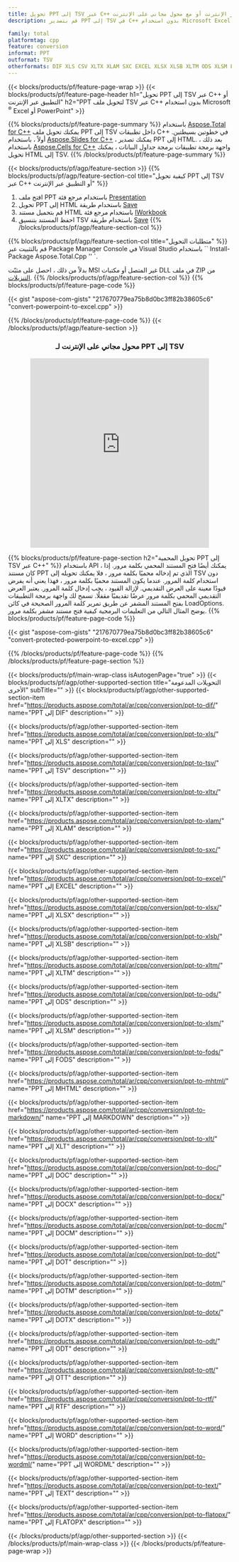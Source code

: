 ```yaml
---
title: تحويل PPT إلى TSV عبر C++ أو التطبيق عبر الإنترنت أو مع محول مجاني على الإنترنت
description: قم بتصدير PPT إلى TSV في C++ بدون استخدام Microsoft Excel أو Powerpoint أو عبر الإنترنت. اختبر محول POT إلى CSV على الإنترنت مجانًا بسرعة قبل دمج الكود.

family: total
platformtag: cpp
feature: conversion
informat: PPT
outformat: TSV
otherformats: DIF XLS CSV XLTX XLAM SXC EXCEL XLSX XLSB XLTM ODS XLSM FODS MHTML MARKDOWN XLT DOC DOCX DOCM DOT DOTM DOTX ODT OTT RTF WORD WORDML TEXT FLATOPX
---
```

{{< blocks/products/pf/feature-page-wrap >}}
{{< blocks/products/pf/feature-page-header h1="تحويل PPT إلى TSV عبر C++ أو التطبيق عبر الإنترنت" h2="PPT لتحويل ملف TSV عبر C++ بدون استخدام Microsoft <sup>&reg;</sup> Excel أو PowerPoint" >}}

{{% blocks/products/pf/feature-page-summary %}}
باستخدام [Aspose.Total for C++](https://products.aspose.com/total/cpp/) يمكنك تحويل ملف PPT إلى TSV داخل تطبيقات C++ في خطوتين بسيطتين. أولاً ، باستخدام [Aspose.Slides for C++](https://products.aspose.com/slides/cpp/) ، يمكنك تصدير PPT إلى HTML. بعد ذلك ، باستخدام [Aspose.Cells for C++](https://products.aspose.com/cells/cpp/) واجهة برمجة تطبيقات برمجة جداول البيانات ، يمكنك تحويل HTML إلى TSV. 
{{% /blocks/products/pf/feature-page-summary  %}}

{{< blocks/products/pf/agp/feature-section >}}
{{% blocks/products/pf/agp/feature-section-col title="كيفية تحويل PPT إلى TSV عبر C++ أو التطبيق عبر الإنترنت" %}}
1. افتح ملف PPT باستخدام مرجع فئة [Presentation](https://reference.aspose.com/slides/cpp/class/aspose.slides.presentation)
2. تحويل PPT إلى HTML باستخدام طريقة [Save](https://reference.aspose.com/slides/cpp/class/aspose.slides.presentation#a06fe2a156063c8c3e5ada2713bb697ba)
3. قم بتحميل مستند HTML باستخدام مرجع فئة [IWorkbook](https://reference.aspose.com/cells/cpp/class/aspose.cells.i_workbook)
4. احفظ المستند بتنسيق TSV باستخدام طريقة [Save](https://reference.aspose.com/cells/cpp/class/aspose.cells.i_workbook#a5dc7de23f7ceba76a05dc1d49f51502e)
{{% /blocks/products/pf/agp/feature-section-col %}}

{{% blocks/products/pf/agp/feature-section-col title="متطلبات التحويل" %}}
قم بالتثبيت عبر Package Manager Console في Visual Studio باستخدام `` Install-Package Aspose.Total.Cpp '' `.

بدلاً من ذلك ، احصل على مثبّت MSI غير المتصل أو مكتبات DLL في ملف ZIP من [التنزيلات](https://releases.aspose.com/total/cpp).
{{% /blocks/products/pf/agp/feature-section-col %}}
{{% blocks/products/pf/feature-page-code %}}

{{< gist "aspose-com-gists" "217670779ea75b8d0bc3ff82b38605c6" "convert-powerpoint-to-excel.cpp" >}}



{{% /blocks/products/pf/feature-page-code %}}
{{< /blocks/products/pf/agp/feature-section >}}
<div class="container-fluid agp-content bg-white aboutfile box-1 vh100 section nopbtm">
<div class=container>
<div class=row>
<div class="demobox tc col-md-12 padding-0" align="center">

<h3>محول مجاني على الإنترنت لـ PPT إلى TSV</h3>

<iframe style="border: none; height: 426px;" scrolling="no" src="https://total-conversion-app-65z5r2lp.qa.k8s.dynabic.com/?to=tsv&from=ppt" id="child-iframe" width="80%"></iframe>

</div></div>
</div></div>

{{% blocks/products/pf/feature-page-section  h2="تحويل المحمية PPT إلى TSV عبر C++" %}}
باستخدام API ، يمكنك أيضًا فتح المستند المحمي بكلمة مرور. إذا كان مستند PPT الذي تم إدخاله محميًا بكلمة مرور ، فلا يمكنك تحويله إلى TSV دون استخدام كلمة المرور. عندما يكون المستند محميًا بكلمة مرور ، فهذا يعني أنه يفرض قيودًا معينة على العرض التقديمي. لإزالة القيود ، يجب إدخال كلمة المرور. يعتبر العرض التقديمي المحمي بكلمة مرور عرضًا تقديميًا مقفلًا. تسمح لك واجهة برمجة التطبيقات بفتح المستند المشفر عن طريق تمرير كلمة المرور الصحيحة في كائن LoadOptions. يوضح المثال التالي من التعليمات البرمجية كيفية فتح مستند مشفر بكلمة مرور.
{{% blocks/products/pf/feature-page-code %}}

{{< gist "aspose-com-gists" "217670779ea75b8d0bc3ff82b38605c6" "convert-protected-powerpoint-to-excel.cpp" >}}

{{% /blocks/products/pf/feature-page-code  %}}
{{% /blocks/products/pf/feature-page-section %}}

{{< blocks/products/pf/main-wrap-class isAutogenPage="true" >}}
{{< blocks/products/pf/agp/other-supported-section title="التحويلات المدعومة الأخرى" subTitle="" >}}
{{< blocks/products/pf/agp/other-supported-section-item href="https://products.aspose.com/total/ar/cpp/conversion/ppt-to-dif/" name="PPT إلى DIF" description="" >}}

{{< blocks/products/pf/agp/other-supported-section-item href="https://products.aspose.com/total/ar/cpp/conversion/ppt-to-xls/" name="PPT إلى XLS" description="" >}}

{{< blocks/products/pf/agp/other-supported-section-item href="https://products.aspose.com/total/ar/cpp/conversion/ppt-to-tsv/" name="PPT إلى TSV" description="" >}}

{{< blocks/products/pf/agp/other-supported-section-item href="https://products.aspose.com/total/ar/cpp/conversion/ppt-to-xltx/" name="PPT إلى XLTX" description="" >}}

{{< blocks/products/pf/agp/other-supported-section-item href="https://products.aspose.com/total/ar/cpp/conversion/ppt-to-xlam/" name="PPT إلى XLAM" description="" >}}

{{< blocks/products/pf/agp/other-supported-section-item href="https://products.aspose.com/total/ar/cpp/conversion/ppt-to-sxc/" name="PPT إلى SXC" description="" >}}

{{< blocks/products/pf/agp/other-supported-section-item href="https://products.aspose.com/total/ar/cpp/conversion/ppt-to-excel/" name="PPT إلى EXCEL" description="" >}}

{{< blocks/products/pf/agp/other-supported-section-item href="https://products.aspose.com/total/ar/cpp/conversion/ppt-to-xlsx/" name="PPT إلى XLSX" description="" >}}

{{< blocks/products/pf/agp/other-supported-section-item href="https://products.aspose.com/total/ar/cpp/conversion/ppt-to-xlsb/" name="PPT إلى XLSB" description="" >}}

{{< blocks/products/pf/agp/other-supported-section-item href="https://products.aspose.com/total/ar/cpp/conversion/ppt-to-xltm/" name="PPT إلى XLTM" description="" >}}

{{< blocks/products/pf/agp/other-supported-section-item href="https://products.aspose.com/total/ar/cpp/conversion/ppt-to-ods/" name="PPT إلى ODS" description="" >}}

{{< blocks/products/pf/agp/other-supported-section-item href="https://products.aspose.com/total/ar/cpp/conversion/ppt-to-xlsm/" name="PPT إلى XLSM" description="" >}}

{{< blocks/products/pf/agp/other-supported-section-item href="https://products.aspose.com/total/ar/cpp/conversion/ppt-to-fods/" name="PPT إلى FODS" description="" >}}

{{< blocks/products/pf/agp/other-supported-section-item href="https://products.aspose.com/total/ar/cpp/conversion/ppt-to-mhtml/" name="PPT إلى MHTML" description="" >}}

{{< blocks/products/pf/agp/other-supported-section-item href="https://products.aspose.com/total/ar/cpp/conversion/ppt-to-markdown/" name="PPT إلى MARKDOWN" description="" >}}

{{< blocks/products/pf/agp/other-supported-section-item href="https://products.aspose.com/total/ar/cpp/conversion/ppt-to-xlt/" name="PPT إلى XLT" description="" >}}

{{< blocks/products/pf/agp/other-supported-section-item href="https://products.aspose.com/total/ar/cpp/conversion/ppt-to-doc/" name="PPT إلى DOC" description="" >}}

{{< blocks/products/pf/agp/other-supported-section-item href="https://products.aspose.com/total/ar/cpp/conversion/ppt-to-docx/" name="PPT إلى DOCX" description="" >}}

{{< blocks/products/pf/agp/other-supported-section-item href="https://products.aspose.com/total/ar/cpp/conversion/ppt-to-docm/" name="PPT إلى DOCM" description="" >}}

{{< blocks/products/pf/agp/other-supported-section-item href="https://products.aspose.com/total/ar/cpp/conversion/ppt-to-dot/" name="PPT إلى DOT" description="" >}}

{{< blocks/products/pf/agp/other-supported-section-item href="https://products.aspose.com/total/ar/cpp/conversion/ppt-to-dotm/" name="PPT إلى DOTM" description="" >}}

{{< blocks/products/pf/agp/other-supported-section-item href="https://products.aspose.com/total/ar/cpp/conversion/ppt-to-dotx/" name="PPT إلى DOTX" description="" >}}

{{< blocks/products/pf/agp/other-supported-section-item href="https://products.aspose.com/total/ar/cpp/conversion/ppt-to-odt/" name="PPT إلى ODT" description="" >}}

{{< blocks/products/pf/agp/other-supported-section-item href="https://products.aspose.com/total/ar/cpp/conversion/ppt-to-ott/" name="PPT إلى OTT" description="" >}}

{{< blocks/products/pf/agp/other-supported-section-item href="https://products.aspose.com/total/ar/cpp/conversion/ppt-to-rtf/" name="PPT إلى RTF" description="" >}}

{{< blocks/products/pf/agp/other-supported-section-item href="https://products.aspose.com/total/ar/cpp/conversion/ppt-to-word/" name="PPT إلى WORD" description="" >}}

{{< blocks/products/pf/agp/other-supported-section-item href="https://products.aspose.com/total/ar/cpp/conversion/ppt-to-wordml/" name="PPT إلى WORDML" description="" >}}

{{< blocks/products/pf/agp/other-supported-section-item href="https://products.aspose.com/total/ar/cpp/conversion/ppt-to-text/" name="PPT إلى TEXT" description="" >}}

{{< blocks/products/pf/agp/other-supported-section-item href="https://products.aspose.com/total/ar/cpp/conversion/ppt-to-flatopx/" name="PPT إلى FLATOPX" description="" >}}


{{< /blocks/products/pf/agp/other-supported-section >}}
{{< /blocks/products/pf/main-wrap-class >}}
{{< /blocks/products/pf/feature-page-wrap >}}